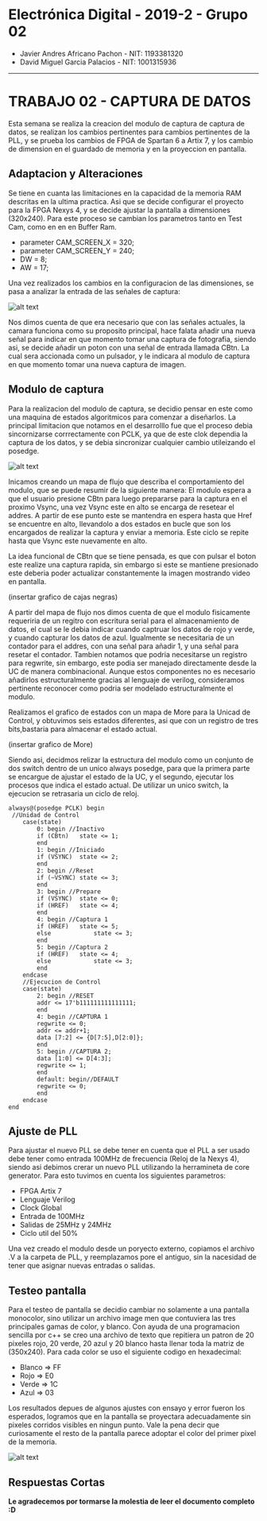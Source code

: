 ﻿# Electrónica Digital - 2019-2 - Grupo 02

* Javier Andres Africano Pachon - NIT: 1193381320
* David Miguel Garcia Palacios - NIT: 1001315936

***

# TRABAJO 02 - CAPTURA DE DATOS

Esta semana se realiza la creacion del modulo de captura de captura de datos, se realizan los cambios pertinentes para cambios pertinentes de la PLL, y se prueba los cambios de FPGA de Spartan 6 a Artix 7, y los cambio de dimension en el guardado de memoria y en la proyeccion en pantalla.

## Adaptacion y Alteraciones
Se tiene en cuanta las limitaciones en la capacidad de la memoria RAM descritas en la ultima practica. Asi que se decide configurar el proyecto para la FPGA Nexys 4, y se decide ajustar la pantalla a dimensiones (320x240). Para este proceso se cambian los parametros tanto en Test Cam, como en en en Buffer Ram.

* parameter CAM_SCREEN_X = 320;
* parameter CAM_SCREEN_Y = 240;
* DW = 8;
* AW = 17;

Una vez realizados los cambios en la configuracion de las dimensiones, se pasa a analizar la entrada de las señales de captura:

![alt text](https://raw.githubusercontent.com/unal-edigital1-2019-2/work02-captura-datos-0v7670-grupo-02/master/docs/figs/Se%C3%B1ales.png)

Nos dimos cuenta de que era necesario que con las señales actuales, la camara funciona como su proposito principal, hace falata añadir una nueva señal para indicar en que momento tomar una captura de fotografia, siendo asi, se decide añadir un poton con una señal de entrada llamada CBtn. La cual sera accionada como un pulsador, y le indicara al modulo de captura en que momento tomar una nueva captura de imagen.

## Modulo de captura
Para la realizacion del modulo de captura, se decidio pensar en este como una maquina de estados algoritmicos para comenzar a diseñarlos. La principal limitacion que notamos en el desarrolllo fue que el proceso debia sincornizarse corrrectamente con PCLK, ya que de este clok dependia la captura de los datos, y se debia sincronizar cualquier cambio utileizando el posedge.

![alt text](https://raw.githubusercontent.com/unal-edigital1-2019-2/work02-captura-datos-0v7670-grupo-02/master/docs/figs/Diagrama%20de%20flujo.jpg)

Inicamos creando un mapa de flujo que describa el comportamiento del modulo, que se puede resumir de la siguiente manera: El modulo espera a que el usuario presione CBtn para luego prepararse para la captura en el proximo Vsync, una vez Vsync este en alto se encarga de resetear el addres. A partir de ese punto este se mantendra en espera hasta que Href se encuentre en alto, llevandolo a dos estados en bucle que son los encargados de realizar la captura y enviar a memoria. Este ciclo se repite hasta que Vsync este nuevamente en alto.

La idea funcional de CBtn que se tiene pensada, es que con pulsar el boton este realize una captura rapida, sin embargo si este se mantiene presionado este deberia poder actualizar constantemente la imagen mostrando video en pantalla.

(insertar grafico de cajas negras)

A partir del mapa de flujo nos dimos cuenta de que el modulo fisicamente requeriria de un regitro con escritura serial para el almacenamiento de datos, el cual se le debia indicar cuando captruar los datos de rojo y verde, y cuando capturar los datos de azul. Igualmente se necesitaria de un contador para el addres, con una señal para añadir 1, y una señal para resetar el contador. Tambien notamos que podria necesitarse un registro para regwrite, sin embargo, este podia ser manejado directamente desde la UC de manera combinacional. Aunque estos componentes no es necesario añadirlos estructuralmente gracias al lenguaje de verilog, consideramos pertinente reconocer como podria ser modelado estructuralmente el modulo.

Realizamos el grafico de estados con un mapa de More para la Unicad de Control, y obtuvimos seis estados diferentes, asi que con un registro de tres bits,bastaria para almacenar el estado actual.

(insertar grafico de More)

Siendo asi, decidmos relizar la estructura del modulo como un conjunto de dos switch dentro de un unico always posedge, para que la primera parte se encargue de ajustar el estado de la UC, y el segundo, ejecutar los procesos que indica el estado actual. De utilizar un unico switch, la ejecucion se retrasaria un ciclo de reloj.

	always@(posedge PCLK) begin
     //Unidad de Control
		case(state)
			0: begin //Inactivo
			if (CBtn)	state <= 1;
			end
			1: begin //Iniciado
			if (VSYNC)	state <= 2;
			end
			2: begin //Reset
			if (~VSYNC)	state <= 3;
			end
			3: begin //Prepare
			if (VSYNC)	state <= 0;
			if (HREF)	state <= 4;
			end
			4: begin //Captura 1
			if (HREF)	state <= 5;
			else			state <= 3;
			end
			5: begin //Captura 2
			if (HREF)	state <= 4;
			else			state <= 3;
			end
		endcase
		//Ejecucion de Control
		case(state)
			2: begin //RESET
			addr <= 17'b111111111111111;
			end
			4: begin //CAPTURA 1
			regwrite <= 0;
			addr <= addr+1;
			data [7:2] <= {D[7:5],D[2:0]};
			end
			5: begin //CAPTURA 2;
			data [1:0] <= D[4:3];
			regwrite <= 1;
			end
			default: begin//DEFAULT
			regwrite <= 0;
			end
		endcase
	end

## Ajuste de PLL
Para ajustar el nuevo PLL se debe tener en cuenta que el PLL a ser usado debe tener como entrada 100MHz de frecuencia (Reloj de la Nexys 4), siendo asi debimos crerar un nuevo PLL utilizando la herramineta de core generator. Para esto tuvimos en cuenta los siguientes parametros:

* FPGA Artix 7
* Lenguaje Verilog
* Clock Global
* Entrada de 100MHz
* Salidas de 25MHz y 24MHz
* Ciclo util del 50%

Una vez creado el modulo desde un poryecto externo, copiamos el archivo .V a la carpeta de PLL, y reemplazamos pore el antiguo, sin la nacesidad de tener que asignar nuevas entradas o salidas.

## Testeo pantalla
Para el testeo de pantalla se decidio cambiar no solamente a una pantalla monocolor, sino utilizar un archivo image men que contuviera las tres principales gamas de color, y blanco. Con ayuda de una programacion sencilla por c++ se creo una archivo de texto que repitiera un patron de 20 pixeles rojo, 20 verde, 20 azul y 20 blanco hasta llenar toda la matriz de (350x240). Para cada color se uso el siguiente codigo en hexadecimal:

* Blanco => FF
* Rojo => E0
* Verde => 1C
* Azul => 03

Los resultados depues de algunos ajustes con ensayo y error fueron los esperados, logramos que en la pantalla se proyectara adecuadamente sin pixeles corridos visibles en ningun punto. Vale la pena decir que curiosamente el resto de la pantalla parece adoptar el color del primer pixel de la memoria.

![alt text](https://raw.githubusercontent.com/unal-edigital1-2019-2/work02-captura-datos-0v7670-grupo-02/master/docs/figs/Pantalla1.jpg)

## Respuestas Cortas



**Le agradecemos por tormarse la molestia de leer el documento completo :D**

